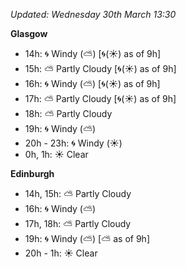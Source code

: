 *Updated: Wednesday 30th March 13:30*

**Glasgow**

* 14h: :cyclone: Windy (:partly_sunny:) [:cyclone:(:sunny:) as of 9h]
* 15h: :partly_sunny: Partly Cloudy [:cyclone:(:sunny:) as of 9h]
* 16h: :cyclone: Windy (:partly_sunny:) [:cyclone:(:sunny:) as of 9h]
* 17h: :partly_sunny: Partly Cloudy [:cyclone:(:sunny:) as of 9h]
* 18h: :partly_sunny: Partly Cloudy
* 19h: :cyclone: Windy (:partly_sunny:)
* 20h - 23h: :cyclone: Windy (:sunny:)
* 0h, 1h: :sunny: Clear

**Edinburgh**

* 14h, 15h: :partly_sunny: Partly Cloudy
* 16h: :cyclone: Windy (:partly_sunny:)
* 17h, 18h: :partly_sunny: Partly Cloudy
* 19h: :cyclone: Windy (:partly_sunny:) [:partly_sunny: as of 9h]
* 20h - 1h: :sunny: Clear
